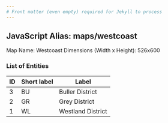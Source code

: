 ```yaml
---
# Front matter (even empty) required for Jekyll to process
---
```


## JavaScript Alias: maps/westcoast

Map Name: Westcoast
Dimensions (Width x Height): 526x600





### List of Entities

ID | Short label | Label
---|---|---|
3|BU|Buller District
2|GR|Grey District
1|WL|Westland District

